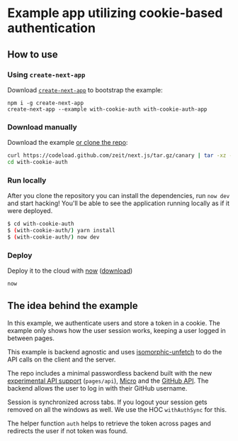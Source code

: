 # Example app utilizing cookie-based authentication

## How to use

### Using `create-next-app`

Download [`create-next-app`](https://github.com/segmentio/create-next-app) to bootstrap the example:

```
npm i -g create-next-app
create-next-app --example with-cookie-auth with-cookie-auth-app
```

### Download manually

Download the example [or clone the repo](https://github.com/zeit/next.js):

```bash
curl https://codeload.github.com/zeit/next.js/tar.gz/canary | tar -xz --strip=2 next.js-canary/examples/with-cookie-auth
cd with-cookie-auth
```

### Run locally

After you clone the repository you can install the dependencies, run `now dev` and start hacking! You'll be able to see the application running locally as if it were deployed.

```bash
$ cd with-cookie-auth
$ (with-cookie-auth/) yarn install
$ (with-cookie-auth/) now dev
```

### Deploy

Deploy it to the cloud with [now](https://zeit.co/now) ([download](https://zeit.co/download))

```bash
now
```

## The idea behind the example

In this example, we authenticate users and store a token in a cookie. The example only shows how the user session works, keeping a user logged in between pages.

This example is backend agnostic and uses [isomorphic-unfetch](https://www.npmjs.com/package/isomorphic-unfetch) to do the API calls on the client and the server.

The repo includes a minimal passwordless backend built with the new [experimental API support](https://github.com/zeit/next.js/pull/7296) (`pages/api`), [Micro](https://www.npmjs.com/package/micro) and the [GitHub API](https://developer.github.com/v3/). The backend allows the user to log in with their GitHub username.

Session is synchronized across tabs. If you logout your session gets removed on all the windows as well. We use the HOC `withAuthSync` for this.

The helper function `auth` helps to retrieve the token across pages and redirects the user if not token was found.
